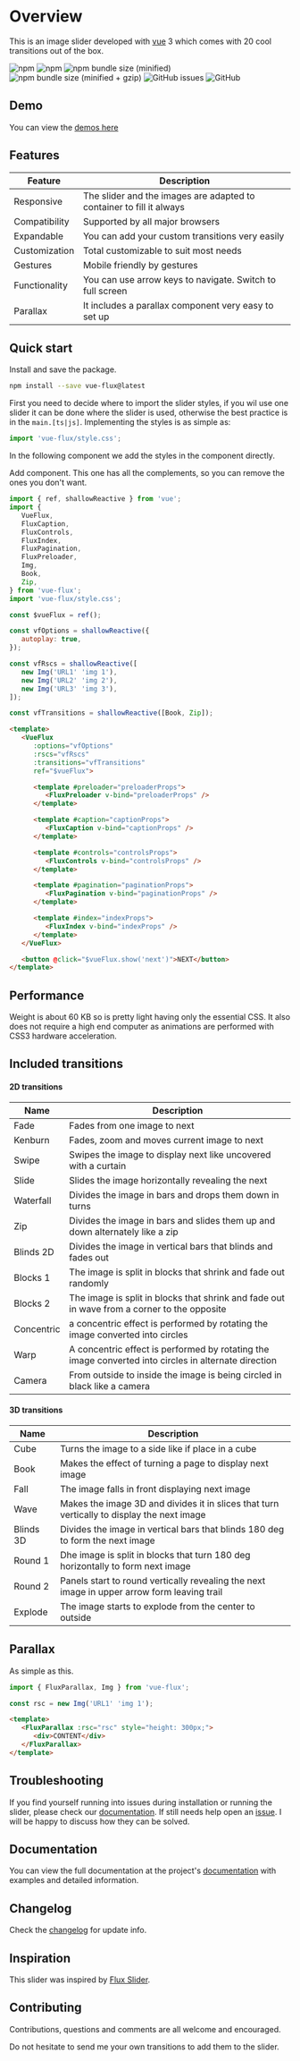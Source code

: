 ---
---

# Overview

This is an image slider developed with [vue](https://vuejs.org/) 3 which comes with 20 cool transitions out of the box.

![npm](https://img.shields.io/npm/v/vue-flux/latest.svg?style=flat-square)
![npm](https://img.shields.io/npm/dt/vue-flux.svg?style=flat-square)
![npm bundle size (minified)](https://img.shields.io/bundlephobia/min/vue-flux/latest.svg?style=flat-square)
![npm bundle size (minified + gzip)](https://img.shields.io/bundlephobia/minzip/vue-flux/latest.svg?style=flat-square)
![GitHub issues](https://img.shields.io/github/issues-raw/ragnarlotus/vue-flux.svg?style=flat-square)
![GitHub](https://img.shields.io/github/license/mashape/apistatus.svg?style=flat-square)

## Demo

You can view the [demos here](../demos/)

## Features

| Feature | Description |
|---------|-------------|
| Responsive | The slider and the images are adapted to container to fill it always |
| Compatibility | Supported by all major browsers |
| Expandable | You can add your custom transitions very easily |
| Customization | Total customizable to suit most needs |
| Gestures | Mobile friendly by gestures |
| Functionality | You can use arrow keys to navigate. Switch to full screen |
| Parallax | It includes a parallax component very easy to set up |

## Quick start

Install and save the package.

``` bash
npm install --save vue-flux@latest
```

First you need to decide where to import the slider styles, if you wil use one slider it can be done where the slider is used, otherwise the best practice is in the `main.[ts|js]`. Implementing the styles is as simple as:

``` js
import 'vue-flux/style.css';
```

In the following component we add the styles in the component directly.

Add component. This one has all the complements, so you can remove the ones you don't want.

``` js
import { ref, shallowReactive } from 'vue';
import {
   VueFlux,
   FluxCaption,
   FluxControls,
   FluxIndex,
   FluxPagination,
   FluxPreloader,
   Img,
   Book,
   Zip,
} from 'vue-flux';
import 'vue-flux/style.css';

const $vueFlux = ref();

const vfOptions = shallowReactive({
   autoplay: true,
});

const vfRscs = shallowReactive([
   new Img('URL1' 'img 1'),
   new Img('URL2' 'img 2'),
   new Img('URL3' 'img 3'),
]);

const vfTransitions = shallowReactive([Book, Zip]);
```

``` html
<template>
   <VueFlux
      :options="vfOptions"
      :rscs="vfRscs"
      :transitions="vfTransitions"
      ref="$vueFlux">

      <template #preloader="preloaderProps">
         <FluxPreloader v-bind="preloaderProps" />
      </template>

      <template #caption="captionProps">
         <FluxCaption v-bind="captionProps" />
      </template>

      <template #controls="controlsProps">
         <FluxControls v-bind="controlsProps" />
      </template>

      <template #pagination="paginationProps">
         <FluxPagination v-bind="paginationProps" />
      </template>

      <template #index="indexProps">
         <FluxIndex v-bind="indexProps" />
      </template>
   </VueFlux>

   <button @click="$vueFlux.show('next')">NEXT</button>
</template>
```

## Performance

Weight is about 60 KB so is pretty light having only the essential CSS. It also does not require a high end computer as animations are performed with CSS3 hardware acceleration.

## Included transitions

#### 2D transitions

| Name | Description |
|------|-------------|
| Fade | Fades from one image to next |
| Kenburn | Fades, zoom and moves current image to next |
| Swipe | Swipes the image to display next like uncovered with a curtain |
| Slide | Slides the image horizontally revealing the next |
| Waterfall | Divides the image in bars and drops them down in turns |
| Zip | Divides the image in bars and slides them up and down alternately like a zip |
| Blinds 2D | Divides the image in vertical bars that blinds and fades out |
| Blocks 1 | The image is split in blocks that shrink and fade out randomly |
| Blocks 2 | The image is split in blocks that shrink and fade out in wave from a corner to the opposite |
| Concentric | a concentric effect is performed by rotating the image converted into circles |
| Warp | A concentric effect is performed by rotating the image converted into circles in alternate direction|
| Camera | From outside to inside the image is being circled in black like a camera |

#### 3D transitions

| Name | Description |
|------|-------------|
| Cube | Turns the image to a side like if place in a cube  |
| Book | Makes the effect of turning a page to display next image |
| Fall | The image falls in front displaying next image |
| Wave | Makes the image 3D and divides it in slices that turn vertically to display the next image |
| Blinds 3D | Divides the image in vertical bars that blinds 180 deg to form the next image |
| Round 1 | Dhe image is split in blocks that turn 180 deg horizontally to form next image |
| Round 2 | Panels start to round vertically revealing the next image in upper arrow form leaving trail |
| Explode | The image starts to explode from the center to outside |

## Parallax

As simple as this.

``` js
import { FluxParallax, Img } from 'vue-flux';

const rsc = new Img('URL1' 'img 1');
```

``` html
<template>
   <FluxParallax :rsc="rsc" style="height: 300px;">
      <div>CONTENT</div>
   </FluxParallax>
</template>
```

## Troubleshooting

If you find yourself running into issues during installation or running the slider, please check our [documentation](https://ragnarlotus.github.io/vue-flux-docs/documentation/v7/overview). If still needs help open an [issue](https://github.com/ragnarlotus/vue-flux/issues/new). I will be happy to discuss how they can be solved.

## Documentation

You can view the full documentation at the project's [documentation](https://ragnarlotus.github.io/vue-flux-docs/documentation/v7/overview) with examples and detailed information.

## Changelog

Check the [changelog](https://ragnarlotus.github.io/vue-flux-docs/documentation/v7/changelog) for update info.

## Inspiration

This slider was inspired by [Flux Slider](http://joelambert.co.uk/flux/).

## Contributing

Contributions, questions and comments are all welcome and encouraged.

Do not hesitate to send me your own transitions to add them to the slider.
